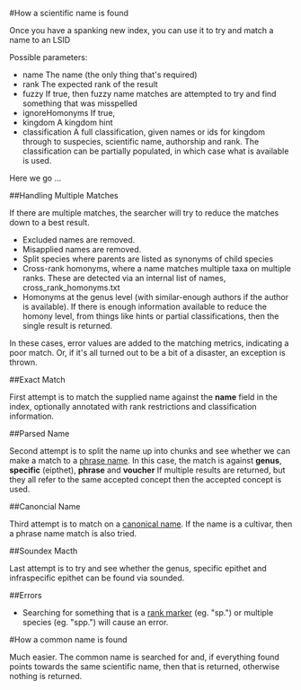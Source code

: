 #How a scientific name is found

Once you have a spanking new index, you can use it to try and match a name to an LSID

Possible parameters:

* name The name (the only thing that's required)
* rank The expected rank of the result
* fuzzy If true, then fuzzy name matches are attempted to try and find something that was misspelled
* ignoreHomonyms If true, 
* kingdom A kingdom hint
* classification A full classification, given names or ids for kingdom through to suspecies, scientific name, authorship and rank. 
The classification can be partially populated, in which case what is available is used.

Here we go ...

##Handling Multiple Matches

If there are multiple matches, the searcher will try to reduce the matches down to a best result.

* Excluded names are removed.
* Misapplied names are removed.
* Split species where parents are listed as synonyms of child species
* Cross-rank homonyms, where a name matches multiple taxa on multiple ranks. These are detected via an
internal list of names, cross_rank_homonyms.txt
* Homonyms at the genus level (with similar-enough authors if the author is available). If there is enough information
available to reduce the homony level, from things like hints or partial classifications, then the single result is
returned.

In these cases, error values are added to the matching metrics, indicating a poor match.
Or, if it's all turned out to be a bit of a disaster, an exception is thrown.

##Exact Match

First attempt is to match the supplied name against the **name** field in the index, optionally annotated
with rank restrictions and classification information.

##Parsed Name

Second attempt is to split the name up into chunks and see whether we can make a match to a [phrase name](glossary.md#def-phrase-name).
In this case, the match is against **genus**, **specific** (eipthet), **phrase** and **voucher**
If multiple results are returned, but they all refer to the same accepted concept then the accepted concept is used.

##Canoncial Name

Third attempt is to match on a [canonical name](glossary.md#def-canonical-name).
If the name is a cultivar, then a phrase name match is also tried.

##Soundex Macth

Last attempt is to try and see whether the genus, specific epithet and infraspecific epithet can be
found via sounded.

##Errors

* Searching for something that is a [rank marker](glossary.md#def-rank-marker) (eg. "sp.") or
multiple species (eg. "spp.") will cause an error.

#How a common name is found

Much easier.
The common name is searched for and, if everything found  points towards the same scientific name, then
that is returned, otherwise nothing is returned.

